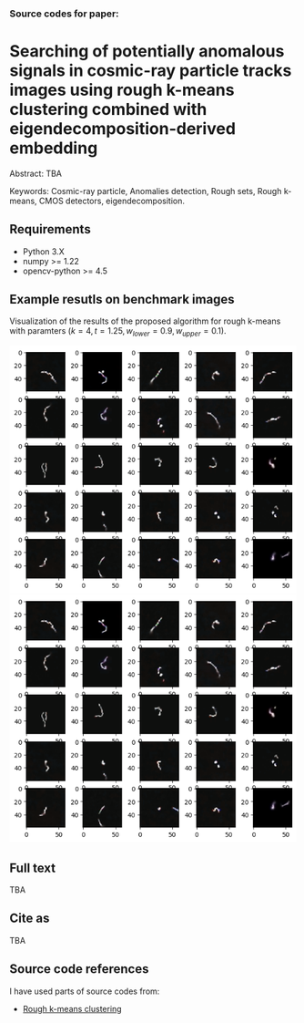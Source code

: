 ### Source codes for paper:

# Searching of potentially anomalous signals in cosmic-ray particle tracks images using rough k-means clustering combined with eigendecomposition-derived embedding

Abstract: TBA

Keywords: Cosmic-ray particle, Anomalies detection, Rough sets, Rough k-means, CMOS detectors, eigendecomposition.

## Requirements

- Python 3.X
- numpy >= 1.22
- opencv-python >= 4.5

## Example resutls on benchmark images

Visualization of the results of the proposed algorithm for rough k-means with paramters $(k=4,t=1.25,w_{lower}=0.9,w_{upper}=0.1)$.

![alt text](images/res.png) ![alt text](images/res.png)

## Full text

TBA

## Cite as

TBA

## Source code references

I have used parts of source codes from:
- [Rough k-means clustering](https://github.com/geofizx/rough-clustering)
